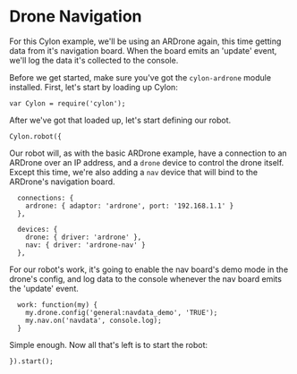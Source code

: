 # Drone Navigation

For this Cylon example, we'll be using an ARDrone again, this time getting data
from it's navigation board. When the board emits an 'update' event, we'll log
the data it's collected to the console.

Before we get started, make sure you've got the `cylon-ardrone` module
installed. First, let's start by loading up Cylon:

    var Cylon = require('cylon');

After we've got that loaded up, let's start defining our robot.

    Cylon.robot({

Our robot will, as with the basic ARDrone example, have a connection to an
ARDrone over an IP address, and a `drone` device to control the drone itself.
Except this time, we're also adding a `nav` device that will bind to the
ARDrone's navigation board.

      connections: {
        ardrone: { adaptor: 'ardrone', port: '192.168.1.1' }
      },

      devices: {
        drone: { driver: 'ardrone' },
        nav: { driver: 'ardrone-nav' }
      },

For our robot's work, it's going to enable the nav board's demo mode in the
drone's config, and log data to the console whenever the nav board emits the
'update' event.

      work: function(my) {
        my.drone.config('general:navdata_demo', 'TRUE');
        my.nav.on('navdata', console.log);
      }

Simple enough. Now all that's left is to start the robot:

    }).start();
